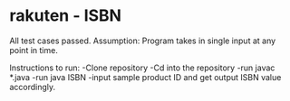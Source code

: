 # rakuten - ISBN

All test cases passed.
Assumption: Program takes in single input at any point in time.

Instructions to run:
-Clone repository
-Cd into the repository
-run javac *.java
-run java ISBN
-input sample product ID and get output ISBN value accordingly.


